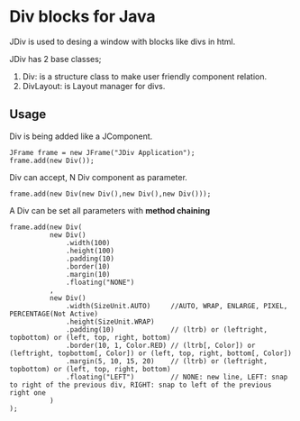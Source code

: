 # Div blocks for Java
JDiv is used to desing a window with blocks like divs in html.

JDiv has 2 base classes;
1) Div: is a structure class to make user friendly component relation.
2) DivLayout: is Layout manager for divs.

## Usage
Div is being added like a JComponent.

    JFrame frame = new JFrame("JDiv Application"); 
    frame.add(new Div());

Div can accept, N Div component as parameter.

    frame.add(new Div(new Div(),new Div(),new Div()));

A Div can be set all parameters with **method chaining**

    frame.add(new Div(
              new Div()
                  .width(100)
                  .height(100)
                  .padding(10) 
                  .border(10)
                  .margin(10)
                  .floating("NONE")
              ,
              new Div()
                  .width(SizeUnit.AUTO)     //AUTO, WRAP, ENLARGE, PIXEL, PERCENTAGE(Not Active)
                  .height(SizeUnit.WRAP)
                  .padding(10)              // (ltrb) or (leftright, topbottom) or (left, top, right, bottom)
                  .border(10, 1, Color.RED) // (ltrb[, Color]) or (leftright, topbottom[, Color]) or (left, top, right, bottom[, Color])
                  .margin(5, 10, 15, 20)    // (ltrb) or (leftright, topbottom) or (left, top, right, bottom)
                  .floating("LEFT")         // NONE: new line, LEFT: snap to right of the previous div, RIGHT: snap to left of the previous right one
	          )
	);
